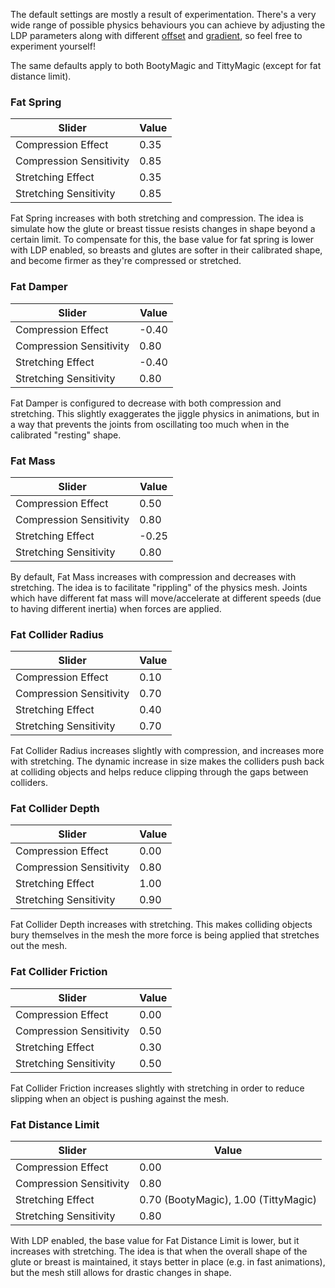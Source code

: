 The default settings are mostly a result of experimentation. There's a very wide range of possible physics behaviours you can achieve by adjusting the LDP parameters along with different [offset](../physics_offsets/) and [gradient](../soft_physics_gradient/), so feel free to experiment yourself!

The same defaults apply to both BootyMagic and TittyMagic (except for fat distance limit).

### Fat Spring

| Slider | Value |
| ------ | ----- |
| Compression Effect | 0.35 |
| Compression Sensitivity | 0.85 |
| Stretching Effect | 0.35 |
| Stretching Sensitivity | 0.85 |

Fat Spring increases with both stretching and compression. The idea is simulate how the glute or breast tissue resists changes in shape beyond a certain limit. To compensate for this, the base value for fat spring is lower with LDP enabled, so breasts and glutes are softer in their calibrated shape, and become firmer as they're compressed or stretched.

### Fat Damper

| Slider | Value |
| ------ | ----- |
| Compression Effect | -0.40 |
| Compression Sensitivity | 0.80 |
| Stretching Effect | -0.40 |
| Stretching Sensitivity | 0.80 |

Fat Damper is configured to decrease with both compression and stretching. This slightly exaggerates the jiggle physics in animations, but in a way that prevents the joints from oscillating too much when in the calibrated "resting" shape.

### Fat Mass

| Slider | Value |
| ------ | ----- |
| Compression Effect | 0.50 |
| Compression Sensitivity | 0.80 |
| Stretching Effect | -0.25 |
| Stretching Sensitivity | 0.80 |

By default, Fat Mass increases with compression and decreases with stretching. The idea is to facilitate "rippling" of the physics mesh. Joints which have different fat mass will move/accelerate at different speeds (due to having different inertia) when forces are applied.

### Fat Collider Radius

| Slider | Value |
| ------ | ----- |
| Compression Effect | 0.10 |
| Compression Sensitivity | 0.70 |
| Stretching Effect | 0.40 |
| Stretching Sensitivity | 0.70 |

Fat Collider Radius increases slightly with compression, and increases more with stretching. The dynamic increase in size makes the colliders push back at colliding objects and helps reduce clipping through the gaps between colliders.

### Fat Collider Depth

| Slider | Value |
| ------ | ----- |
| Compression Effect | 0.00 |
| Compression Sensitivity | 0.80 |
| Stretching Effect | 1.00 |
| Stretching Sensitivity | 0.90 |

Fat Collider Depth increases with stretching. This makes colliding objects bury themselves in the mesh the more force is being applied that stretches out the mesh.

### Fat Collider Friction

| Slider | Value |
| ------ | ----- |
| Compression Effect | 0.00 |
| Compression Sensitivity | 0.50 |
| Stretching Effect | 0.30 |
| Stretching Sensitivity | 0.50 |

Fat Collider Friction increases slightly with stretching in order to reduce slipping when an object is pushing against the mesh.

### Fat Distance Limit

| Slider | Value |
| ------ | ----- |
| Compression Effect | 0.00 |
| Compression Sensitivity | 0.80 |
| Stretching Effect | 0.70 (BootyMagic), 1.00 (TittyMagic) |
| Stretching Sensitivity | 0.80 |

With LDP enabled, the base value for Fat Distance Limit is lower, but it increases with stretching. The idea is that when the overall shape of the glute or breast is maintained, it stays better in place (e.g. in fast animations), but the mesh still allows for drastic changes in shape.
